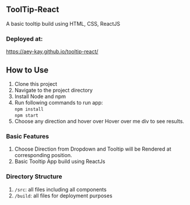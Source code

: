
## ToolTip-React
A basic tooltip build using HTML, CSS, ReactJS

### Deployed at:
 https://aey-kay.github.io/tooltip-react/

## How to Use

1. Clone this project
2. Navigate to the project directory
3. Install Node and npm 
4. Run following commands to run app: <br>
   `npm install` <br>
   `npm start`
5. Choose any direction and hover over Hover over me div to see results.

### Basic Features

1. Choose Direction from Dropdown and Tooltip will be Rendered at corresponding position.
2. Basic Tooltip App build using ReactJs

### Directory Structure 
1. `/src`: all files including all components
2. `/build`: all files for deployment purposes



